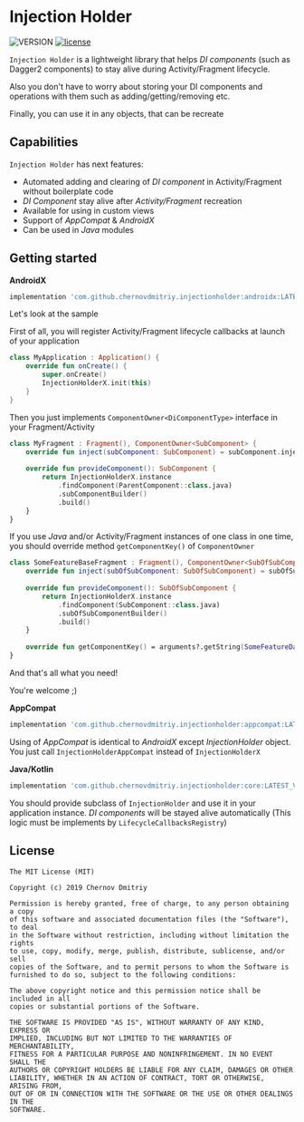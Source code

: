 # Injection Holder
![VERSION](https://api.bintray.com/packages/chernovdmitriy/InjectionHolder/InjectionHolder/images/download.svg)
[![license](https://img.shields.io/github/license/mashape/apistatus.svg)](https://opensource.org/licenses/MIT)

`Injection Holder` is a lightweight library that helps _DI components_ (such as Dagger2 components) to stay alive during Activity/Fragment lifecycle. 

Also you don't have to worry about storing your DI components and operations with them such as adding/getting/removing etc.

Finally, you can use it in any objects, that can be recreate

## Capabilities
`Injection Holder` has next features:
- Automated adding and clearing of _DI component_ in Activity/Fragment without boilerplate code
- _DI Component_ stay alive after _Activity/Fragment_ recreation
- Available for using in custom views
- Support of _AppCompat_ & _AndroidX_
- Can be used in _Java_ modules

## Getting started

**AndroidX**

```gradle
implementation 'com.github.chernovdmitriy.injectionholder:androidx:LATEST_VERSION'
```
Let's look at the sample

First of all, you will register Activity/Fragment lifecycle callbacks at launch of your application

```kotlin
class MyApplication : Application() {
    override fun onCreate() {
        super.onCreate()
        InjectionHolderX.init(this)
    }
}
```

Then you just implements `ComponentOwner<DiComponentType>` interface in your Fragment/Activity
```kotlin
class MyFragment : Fragment(), ComponentOwner<SubComponent> {
    override fun inject(subComponent: SubComponent) = subComponent.inject(this)
 
    override fun provideComponent(): SubComponent {
        return InjectionHolderX.instance
            .findComponent(ParentComponent::class.java)
            .subComponentBuilder()
            .build()
    }
}
```

If you use _Java_ and/or Activity/Fragment instances of one class in one time, you should override method `getComponentKey()` of `ComponentOwner`

```kotlin
class SomeFeatureBaseFragment : Fragment(), ComponentOwner<SubOfSubComponent> {
    override fun inject(subOfSubComponent: SubOfSubComponent) = subOfSubComponent.inject(this)
 
    override fun provideComponent(): SubOfSubComponent {
        return InjectionHolderX.instance
            .findComponent(SubComponent::class.java)
            .subOfSubComponentBuilder()
            .build()
    }
    
    override fun getComponentKey() = arguments?.getString(SomeFeatureData.EXTRA) ?: javaClass.toString()
}

```

And that's all what you need! 

You're welcome ;)


**AppCompat**

```gradle
implementation 'com.github.chernovdmitriy.injectionholder:appcompat:LATEST_VERSION'
```

Using of _AppCompat_ is identical to _AndroidX_ except _InjectionHolder_ object. You just call `InjectionHolderAppCompat` instead of `InjectionHolderX`


**Java/Kotlin**
```gradle
implementation 'com.github.chernovdmitriy.injectionholder:core:LATEST_VERSION'
```

You should provide subclass of `InjectionHolder` and use it in your application instance.
_DI components_ will be stayed alive automatically (This logic must be implements by `LifecycleCallbacksRegistry`)


## License
```
The MIT License (MIT)

Copyright (c) 2019 Chernov Dmitriy

Permission is hereby granted, free of charge, to any person obtaining a copy
of this software and associated documentation files (the "Software"), to deal
in the Software without restriction, including without limitation the rights
to use, copy, modify, merge, publish, distribute, sublicense, and/or sell
copies of the Software, and to permit persons to whom the Software is
furnished to do so, subject to the following conditions:

The above copyright notice and this permission notice shall be included in all
copies or substantial portions of the Software.

THE SOFTWARE IS PROVIDED "AS IS", WITHOUT WARRANTY OF ANY KIND, EXPRESS OR
IMPLIED, INCLUDING BUT NOT LIMITED TO THE WARRANTIES OF MERCHANTABILITY,
FITNESS FOR A PARTICULAR PURPOSE AND NONINFRINGEMENT. IN NO EVENT SHALL THE
AUTHORS OR COPYRIGHT HOLDERS BE LIABLE FOR ANY CLAIM, DAMAGES OR OTHER
LIABILITY, WHETHER IN AN ACTION OF CONTRACT, TORT OR OTHERWISE, ARISING FROM,
OUT OF OR IN CONNECTION WITH THE SOFTWARE OR THE USE OR OTHER DEALINGS IN THE
SOFTWARE.
```
